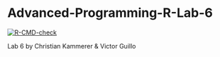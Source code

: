 # Advanced-Programming-R-Lab-6
 <!-- badges: start -->
  [![R-CMD-check](https://github.com/chrka821/Advanced-Programming-R-Lab-6/actions/workflows/R-CMD-check.yaml/badge.svg)](https://github.com/chrka821/Advanced-Programming-R-Lab-6/actions/workflows/R-CMD-check.yaml)
  <!-- badges: end -->
Lab 6 by Christian Kammerer & Victor Guillo 
